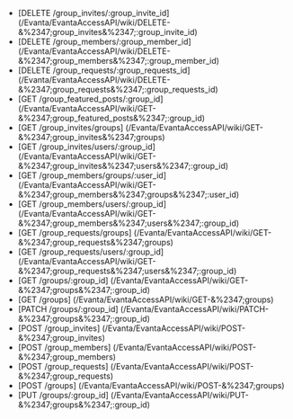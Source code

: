 * [DELETE /group_invites/:group_invite_id] (/Evanta/EvantaAccessAPI/wiki/DELETE-&%2347;group_invites&%2347;:group_invite_id)
* [DELETE /group_members/:group_member_id] (/Evanta/EvantaAccessAPI/wiki/DELETE-&%2347;group_members&%2347;:group_member_id)
* [DELETE /group_requests/:group_requests_id] (/Evanta/EvantaAccessAPI/wiki/DELETE-&%2347;group_requests&%2347;:group_requests_id)
* [GET /group_featured_posts/:group_id] (/Evanta/EvantaAccessAPI/wiki/GET-&%2347;group_featured_posts&%2347;:group_id)
* [GET /group_invites/groups] (/Evanta/EvantaAccessAPI/wiki/GET-&%2347;group_invites&%2347;groups)
* [GET /group_invites/users/:group_id] (/Evanta/EvantaAccessAPI/wiki/GET-&%2347;group_invites&%2347;users&%2347;:group_id)
* [GET /group_members/groups/:user_id] (/Evanta/EvantaAccessAPI/wiki/GET-&%2347;group_members&%2347;groups&%2347;:user_id)
* [GET /group_members/users/:group_id] (/Evanta/EvantaAccessAPI/wiki/GET-&%2347;group_members&%2347;users&%2347;:group_id)
* [GET /group_requests/groups] (/Evanta/EvantaAccessAPI/wiki/GET-&%2347;group_requests&%2347;groups)
* [GET /group_requests/users/:group_id] (/Evanta/EvantaAccessAPI/wiki/GET-&%2347;group_requests&%2347;users&%2347;:group_id)
* [GET /groups/:group_id] (/Evanta/EvantaAccessAPI/wiki/GET-&%2347;groups&%2347;:group_id)
* [GET /groups] (/Evanta/EvantaAccessAPI/wiki/GET-&%2347;groups)
* [PATCH /groups/:group_id] (/Evanta/EvantaAccessAPI/wiki/PATCH-&%2347;groups&%2347;:group_id)
* [POST /group_invites] (/Evanta/EvantaAccessAPI/wiki/POST-&%2347;group_invites)
* [POST /group_members] (/Evanta/EvantaAccessAPI/wiki/POST-&%2347;group_members)
* [POST /group_requests] (/Evanta/EvantaAccessAPI/wiki/POST-&%2347;group_requests)
* [POST /groups] (/Evanta/EvantaAccessAPI/wiki/POST-&%2347;groups)
* [PUT /groups/:group_id] (/Evanta/EvantaAccessAPI/wiki/PUT-&%2347;groups&%2347;:group_id)